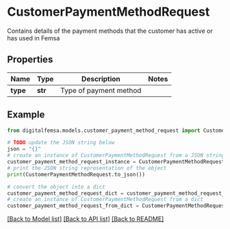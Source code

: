 # CustomerPaymentMethodRequest

Contains details of the payment methods that the customer has active or has used in Femsa

## Properties

Name | Type | Description | Notes
------------ | ------------- | ------------- | -------------
**type** | **str** | Type of payment method | 

## Example

```python
from digitalfemsa.models.customer_payment_method_request import CustomerPaymentMethodRequest

# TODO update the JSON string below
json = "{}"
# create an instance of CustomerPaymentMethodRequest from a JSON string
customer_payment_method_request_instance = CustomerPaymentMethodRequest.from_json(json)
# print the JSON string representation of the object
print(CustomerPaymentMethodRequest.to_json())

# convert the object into a dict
customer_payment_method_request_dict = customer_payment_method_request_instance.to_dict()
# create an instance of CustomerPaymentMethodRequest from a dict
customer_payment_method_request_from_dict = CustomerPaymentMethodRequest.from_dict(customer_payment_method_request_dict)
```
[[Back to Model list]](../README.md#documentation-for-models) [[Back to API list]](../README.md#documentation-for-api-endpoints) [[Back to README]](../README.md)



